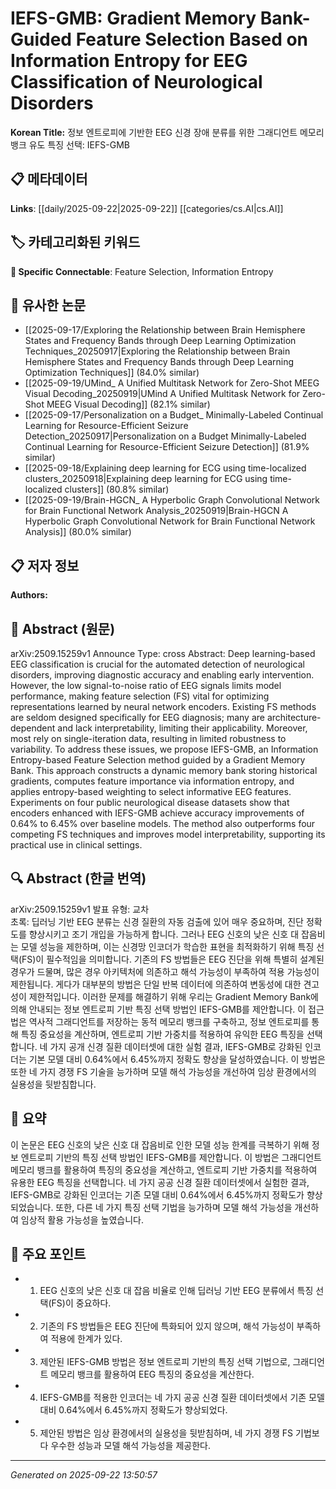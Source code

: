 # IEFS-GMB: Gradient Memory Bank-Guided Feature Selection Based on Information Entropy for EEG Classification of Neurological Disorders

**Korean Title:** 정보 엔트로피에 기반한 EEG 신경 장애 분류를 위한 그래디언트 메모리 뱅크 유도 특징 선택: IEFS-GMB

## 📋 메타데이터

**Links**: [[daily/2025-09-22|2025-09-22]] [[categories/cs.AI|cs.AI]]

## 🏷️ 카테고리화된 키워드
**🔗 Specific Connectable**: Feature Selection, Information Entropy

## 🔗 유사한 논문
- [[2025-09-17/Exploring the Relationship between Brain Hemisphere States and Frequency Bands through Deep Learning Optimization Techniques_20250917|Exploring the Relationship between Brain Hemisphere States and Frequency Bands through Deep Learning Optimization Techniques]] (84.0% similar)
- [[2025-09-19/UMind_ A Unified Multitask Network for Zero-Shot MEEG Visual Decoding_20250919|UMind A Unified Multitask Network for Zero-Shot MEEG Visual Decoding]] (82.1% similar)
- [[2025-09-17/Personalization on a Budget_ Minimally-Labeled Continual Learning for Resource-Efficient Seizure Detection_20250917|Personalization on a Budget Minimally-Labeled Continual Learning for Resource-Efficient Seizure Detection]] (81.9% similar)
- [[2025-09-18/Explaining deep learning for ECG using time-localized clusters_20250918|Explaining deep learning for ECG using time-localized clusters]] (80.8% similar)
- [[2025-09-19/Brain-HGCN_ A Hyperbolic Graph Convolutional Network for Brain Functional Network Analysis_20250919|Brain-HGCN A Hyperbolic Graph Convolutional Network for Brain Functional Network Analysis]] (80.0% similar)

## 📋 저자 정보

**Authors:** 

## 📄 Abstract (원문)

arXiv:2509.15259v1 Announce Type: cross 
Abstract: Deep learning-based EEG classification is crucial for the automated detection of neurological disorders, improving diagnostic accuracy and enabling early intervention. However, the low signal-to-noise ratio of EEG signals limits model performance, making feature selection (FS) vital for optimizing representations learned by neural network encoders. Existing FS methods are seldom designed specifically for EEG diagnosis; many are architecture-dependent and lack interpretability, limiting their applicability. Moreover, most rely on single-iteration data, resulting in limited robustness to variability. To address these issues, we propose IEFS-GMB, an Information Entropy-based Feature Selection method guided by a Gradient Memory Bank. This approach constructs a dynamic memory bank storing historical gradients, computes feature importance via information entropy, and applies entropy-based weighting to select informative EEG features. Experiments on four public neurological disease datasets show that encoders enhanced with IEFS-GMB achieve accuracy improvements of 0.64% to 6.45% over baseline models. The method also outperforms four competing FS techniques and improves model interpretability, supporting its practical use in clinical settings.

## 🔍 Abstract (한글 번역)

arXiv:2509.15259v1 발표 유형: 교차  
초록: 딥러닝 기반 EEG 분류는 신경 질환의 자동 검출에 있어 매우 중요하며, 진단 정확도를 향상시키고 조기 개입을 가능하게 합니다. 그러나 EEG 신호의 낮은 신호 대 잡음비는 모델 성능을 제한하며, 이는 신경망 인코더가 학습한 표현을 최적화하기 위해 특징 선택(FS)이 필수적임을 의미합니다. 기존의 FS 방법들은 EEG 진단을 위해 특별히 설계된 경우가 드물며, 많은 경우 아키텍처에 의존하고 해석 가능성이 부족하여 적용 가능성이 제한됩니다. 게다가 대부분의 방법은 단일 반복 데이터에 의존하여 변동성에 대한 견고성이 제한적입니다. 이러한 문제를 해결하기 위해 우리는 Gradient Memory Bank에 의해 안내되는 정보 엔트로피 기반 특징 선택 방법인 IEFS-GMB를 제안합니다. 이 접근법은 역사적 그래디언트를 저장하는 동적 메모리 뱅크를 구축하고, 정보 엔트로피를 통해 특징 중요성을 계산하며, 엔트로피 기반 가중치를 적용하여 유익한 EEG 특징을 선택합니다. 네 가지 공개 신경 질환 데이터셋에 대한 실험 결과, IEFS-GMB로 강화된 인코더는 기본 모델 대비 0.64%에서 6.45%까지 정확도 향상을 달성하였습니다. 이 방법은 또한 네 가지 경쟁 FS 기술을 능가하며 모델 해석 가능성을 개선하여 임상 환경에서의 실용성을 뒷받침합니다.

## 📝 요약

이 논문은 EEG 신호의 낮은 신호 대 잡음비로 인한 모델 성능 한계를 극복하기 위해 정보 엔트로피 기반의 특징 선택 방법인 IEFS-GMB를 제안합니다. 이 방법은 그래디언트 메모리 뱅크를 활용하여 특징의 중요성을 계산하고, 엔트로피 기반 가중치를 적용하여 유용한 EEG 특징을 선택합니다. 네 가지 공공 신경 질환 데이터셋에서 실험한 결과, IEFS-GMB로 강화된 인코더는 기존 모델 대비 0.64%에서 6.45%까지 정확도가 향상되었습니다. 또한, 다른 네 가지 특징 선택 기법을 능가하며 모델 해석 가능성을 개선하여 임상적 활용 가능성을 높였습니다.

## 🎯 주요 포인트

- 1. EEG 신호의 낮은 신호 대 잡음 비율로 인해 딥러닝 기반 EEG 분류에서 특징 선택(FS)이 중요하다.

- 2. 기존의 FS 방법들은 EEG 진단에 특화되어 있지 않으며, 해석 가능성이 부족하여 적용에 한계가 있다.

- 3. 제안된 IEFS-GMB 방법은 정보 엔트로피 기반의 특징 선택 기법으로, 그래디언트 메모리 뱅크를 활용하여 EEG 특징의 중요성을 계산한다.

- 4. IEFS-GMB를 적용한 인코더는 네 가지 공공 신경 질환 데이터셋에서 기존 모델 대비 0.64%에서 6.45%까지 정확도가 향상되었다.

- 5. 제안된 방법은 임상 환경에서의 실용성을 뒷받침하며, 네 가지 경쟁 FS 기법보다 우수한 성능과 모델 해석 가능성을 제공한다.

---

*Generated on 2025-09-22 13:50:57*